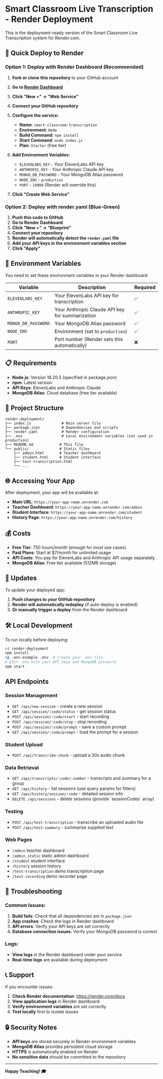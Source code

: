 # Smart Classroom Live Transcription - Render Deployment

This is the deployment-ready version of the Smart Classroom Live Transcription system for Render.com.

## 🚀 Quick Deploy to Render

### Option 1: Deploy with Render Dashboard (Recommended)

1. **Fork or clone this repository** to your GitHub account
2. **Go to [Render Dashboard](https://dashboard.render.com)**
3. **Click "New +" → "Web Service"**
4. **Connect your GitHub repository**
5. **Configure the service:**
   - **Name**: `smart-classroom-transcription`
   - **Environment**: `Node`
   - **Build Command**: `npm install`
   - **Start Command**: `node index.js`
   - **Plan**: `Starter` (free tier)

6. **Add Environment Variables:**
   - `ELEVENLABS_KEY` - Your ElevenLabs API key
   - `ANTHROPIC_KEY` - Your Anthropic Claude API key
   - `MONGO_DB_PASSWORD` - Your MongoDB Atlas password
   - `NODE_ENV` - `production`
   - `PORT` - `10000` (Render will override this)

7. **Click "Create Web Service"**

### Option 2: Deploy with render.yaml (Blue-Green)

1. **Push this code to GitHub**
2. **Go to Render Dashboard**
3. **Click "New +" → "Blueprint"**
4. **Connect your repository**
5. **Render will automatically detect the `render.yaml` file**
6. **Add your API keys in the environment variables section**
7. **Click "Apply"**

## 🔧 Environment Variables

You need to set these environment variables in your Render dashboard:

| Variable | Description | Required |
|----------|-------------|----------|
| `ELEVENLABS_KEY` | Your ElevenLabs API key for transcription | ✅ |
| `ANTHROPIC_KEY` | Your Anthropic Claude API key for summarization | ✅ |
| `MONGO_DB_PASSWORD` | Your MongoDB Atlas password | ✅ |
| `NODE_ENV` | Environment (set to `production`) | ✅ |
| `PORT` | Port number (Render sets this automatically) | ❌ |

## 📋 Requirements

- **Node.js**: Version 18.20.5 (specified in package.json)
- **npm**: Latest version
- **API Keys**: ElevenLabs and Anthropic Claude
- **MongoDB Atlas**: Cloud database (free tier available)

## 📁 Project Structure

```
render-deployment/
├── index.js              # Main server file
├── package.json          # Dependencies and scripts
├── render.yaml           # Render configuration
├── .env                  # Local environment variables (not used in production)
├── README.md            # This file
└── public/              # Static files
    ├── admin.html       # Teacher dashboard
    ├── student.html     # Student interface
    ├── test-transcription.html
    └── ...
```

## 🌐 Accessing Your App

After deployment, your app will be available at:
- **Main URL**: `https://your-app-name.onrender.com`
- **Teacher Dashboard**: `https://your-app-name.onrender.com/admin`
- **Student Interface**: `https://your-app-name.onrender.com/student`
- **History Page**: `https://your-app-name.onrender.com/history`

## 💰 Costs

- **Free Tier**: 750 hours/month (enough for most use cases)
- **Paid Plans**: Start at $7/month for unlimited usage
- **API Costs**: You pay for ElevenLabs and Anthropic API usage separately
- **MongoDB Atlas**: Free tier available (512MB storage)

## 🔄 Updates

To update your deployed app:
1. **Push changes to your GitHub repository**
2. **Render will automatically redeploy** (if auto-deploy is enabled)
3. **Or manually trigger a deploy** from the Render dashboard

## 🛠️ Local Development

To run locally before deploying:

```bash
cd render-deployment
npm install
cp .env.example .env  # Create your .env file
# Edit .env with your API keys and MongoDB password
npm start
```


## API Endpoints

### Session Management
- `GET /api/new-session` - create a new session
- `GET /api/session/:code/status` - get session status
- `POST /api/session/:code/start` - start recording
- `POST /api/session/:code/stop` - stop recording
- `POST /api/session/:code/prompt` - save a custom prompt
- `GET /api/session/:code/prompt` - load the prompt for a session

### Student Upload
- `POST /api/transcribe-chunk` - upload a 30s audio chunk

### Data Retrieval
- `GET /api/transcripts/:code/:number` - transcripts and summary for a group
- `GET /api/history` - list sessions (use query params for filters)
- `GET /api/history/session/:code` - detailed session info
- `DELETE /api/sessions` - delete sessions (provide \`sessionCodes\` array)

### Testing
- `POST /api/test-transcription` - transcribe an uploaded audio file
- `POST /api/test-summary` - summarise supplied text

### Web Pages
- `/admin` teacher dashboard
- `/admin_static` static admin dashboard
- `/student` student interface
- `/history` session history
- `/test-transcription` demo transcription page
- `/test-recording` demo recorder page
## 🐛 Troubleshooting

### Common Issues:

1. **Build fails**: Check that all dependencies are in `package.json`
2. **App crashes**: Check the logs in Render dashboard
3. **API errors**: Verify your API keys are set correctly
4. **Database connection issues**: Verify your MongoDB password is correct

### Logs:
- **View logs** in the Render dashboard under your service
- **Real-time logs** are available during deployment

## 📞 Support

If you encounter issues:
1. **Check Render documentation**: https://render.com/docs
2. **View application logs** in Render dashboard
3. **Verify environment variables** are set correctly
4. **Test locally** first to isolate issues

## 🔒 Security Notes

- **API keys** are stored securely in Render environment variables
- **MongoDB Atlas** provides persistent cloud storage
- **HTTPS** is automatically enabled on Render
- **No sensitive data** should be committed to the repository

---

**Happy Teaching! 🎓** 